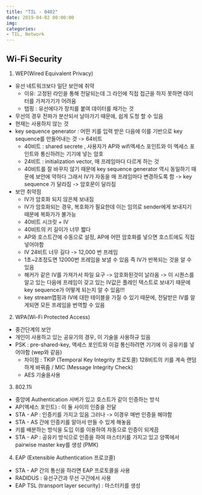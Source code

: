 ```yaml
---
title: "TIL - 0402"
date: 2019-04-02 00:00:00
img:
categories:
- TIL, Network
---
```


## Wi-Fi Security

1. WEP(Wired Equivalent Privacy)
- 유선 네트워크보다 일단 보안에 취약
    - 이유: 고정된 라인을 통해 전달되는데 그 라인에 직접 접근을 하지 못하면 데이터를 가져가기가 어려움
    - 탭핑 : 유선에다가 장치를 붙여 데이터를 채가는 것
- 무선의 경우 전파가 분산되서 날아가기 때문에, 쉽게 도청 할 수 있음
- 현재는 사용하지 않는 것
- key sequence generator : 어떤 키를 입력 받은 다음에 이를 기반으로 key sequence를 만들어내는 것  -> 64비트
    - 40비트 : shared secrete , 사용자가 AP와 wifi엑세스 포인트와 이 엑세스 포인트와 통신하려는 기기에 넣는 암호
    - 24비트 : initialization vector, 매 프레임마다 다르게 하는 것
    - 40비트를 잘 바꾸지 않기 때문에 key sequence generator 역시 동일하기 때문에 보안에 약하다 그래서 IV가 자동을 매 프레임마다 변경하도록 함 -> key sequence 가 달라짐 -> 암호문이 달라짐
- 보안 취약점
    - IV가 암호화 되지 않은체 보내짐
    - IV가 암호화되는 경우, 복호화가 필요한데 이는 임의로 sender에게 보내지기 때문에 복화가가 불가능
    - 40비트 시크릿 + IV
    - 40비트의 키 길이가 너무 짧다
    - AP와 호스트간에 수동으로 설정, AP에 어떤 암호화를 넣으면 호스트에도 직접 넣어야함
    - IV 24비트 너무 길다 -> 12,000 번 프레임
    - 1초~2초정도면 12000번 프레임을 보낼 수 있음 즉 IV가 반복되는 것을 알 수 있음
    - 해커가 같은 IV를 가져가서 파일 요구 -> 암호화된것이 날라옴 -> 이 시퀀스를 알고 있는 다음에 프레임이 갖고 있는 IV값은 플레인 텍스트로 보내기 때문에 key sequence가 어떻게 되는지 알 수 있음!!!
    - key stream맵핑과 IV에 대한 테이블을 가질 수 있기 때문에, 전달받은 IV를 알게되면 모든 프레임을 번역할 수 있음

2. WPA(Wi-Fi Protected Access)
- 중간단계의 보안
- 개인이 사용하고 있는 공유기의 경우, 이 기술을 사용하규 있음
- PSK : pre-shared-key, 액세스 포인트와 이걸 통신하려면 기기에 이 공유키를 넣어야함 (wep와 같음)
    - 차이점 : TKIP (Temporal Key Integrity 프로토콜) 128비트의 키를 계속 랜덤하게 바꿔줌 / MIC (Message Integrity Check)
  - AES 기술을사용

3. 802.11i
- 중앙에 Authentication 서버가 있고 호스트가 같이 인증하는 방식
- AP(엑세스 포인트) : 이 둘 사이의 인증을 전달
- STA - AP : 인증키를 가지고 있음 그러나  -> 이경우 매번 인증을 해야함
- STA - AS 간에 인증키를 알아서 만들 수 있게 해놓음
- 키를 배분하는 방식을 도입 이를 이용하여 자동으로 인증이 되게끔
- STA - AP  : 공유키 방식으로 인증을 하여 마스터키를 가지고 있고 양쪽에서 pairwise master key를 생성 (PMK)

4. EAP (Extensible Authentication 프로코콜)
- STA - AP 간의 통신을 하라면  EAP 프로토콜을 사용
- RADIDUS : 유선구간과 무선 구간에서 사용
- EAP TSL (transport layer security) : 마스터키를 생성
